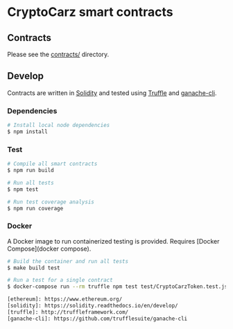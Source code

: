 # CryptoCarz smart contracts

## Contracts

Please see the [contracts/](truffle/contracts) directory.

## Develop

Contracts are written in [Solidity](solidity) and tested using [Truffle](truffle) and [ganache-cli](ganache-cli).

### Dependencies

```bash
# Install local node dependencies
$ npm install
```

### Test

```bash
# Compile all smart contracts
$ npm run build

# Run all tests
$ npm test

# Run test coverage analysis
$ npm run coverage
```

### Docker

A Docker image to run containerized testing is provided. Requires [Docker Compose](docker compose).

```bash
# Build the container and run all tests
$ make build test

# Run a test for a single contract
$ docker-compose run --rm truffle npm test test/CryptoCarzToken.test.js

[ethereum]: https://www.ethereum.org/
[solidity]: https://solidity.readthedocs.io/en/develop/
[truffle]: http://truffleframework.com/
[ganache-cli]: https://github.com/trufflesuite/ganache-cli